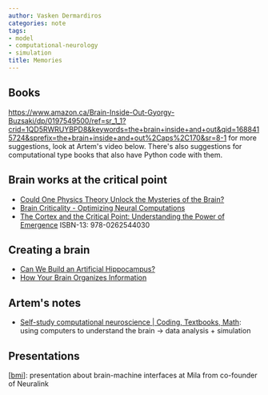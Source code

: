 ```yaml
---
author: Vasken Dermardiros
categories: note
tags:
- model
- computational-neurology
- simulation
title: Memories
---
```


## Books
https://www.amazon.ca/Brain-Inside-Out-Gyorgy-Buzsaki/dp/0197549500/ref=sr_1_1?crid=1QD5RWRUYBPD8&keywords=the+brain+inside+and+out&qid=1688415724&sprefix=the+brain+inside+and+out%2Caps%2C170&sr=8-1
for more suggestions, look at Artem's video below. There's also suggestions for computational type books that also have Python code with them.

## Brain works at the critical point
+ [Could One Physics Theory Unlock the Mysteries of the Brain?](https://www.youtube.com/watch?v=hjGFp7lMi9A&ab_channel=QuantaMagazine)
+ [Brain Criticality - Optimizing Neural Computations](https://www.youtube.com/watch?v=vwLb3XlPCB4&ab_channel=ArtemKirsanov)
+ [The Cortex and the Critical Point: Understanding the Power of Emergence](https://mitpress.mit.edu/9780262544030/the-cortex-and-the-critical-point/) ISBN-13: 978-0262544030

## Creating a brain
+ [Can We Build an Artificial Hippocampus?](https://www.youtube.com/watch?v=cufOEzoVMVA&ab_channel=ArtemKirsanov)
+ [How Your Brain Organizes Information](https://www.youtube.com/watch?v=9qOaII_PzGY&ab_channel=ArtemKirsanov)

## Artem's notes
+ [Self-study computational neuroscience | Coding, Textbooks, Math](https://www.youtube.com/watch?v=QU6-2MEfVOc&ab_channel=ArtemKirsanov): using computers to understand the brain -> data analysis + simulation

## Presentations

[[bmi]]: presentation about brain-machine interfaces at Mila from co-founder of Neuralink

[//begin]: # "Autogenerated link references for markdown compatibility"
[bmi]: bmi.md "Brain-Machine Interfaces"
[//end]: # "Autogenerated link references"